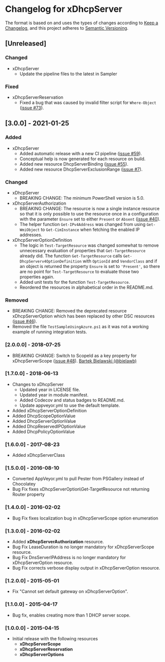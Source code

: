 # Changelog for xDhcpServer

The format is based on and uses the types of changes according to [Keep a Changelog](https://keepachangelog.com/en/1.0.0/),
and this project adheres to [Semantic Versioning](https://semver.org/spec/v2.0.0.html).

## [Unreleased]

### Changed

- xDhcpServer
  - Update the pipeline files to the latest in Sampler

### Fixed

- xDhcpServerReservation
  - Fixed a bug that was caused by invalid filter script for `Where-Object`
    ([issue #73](https://github.com/dsccommunity/xDhcpServer/issues/73)).

## [3.0.0] - 2021-01-25

### Added

- xDhcpServer
  - Added automatic release with a new CI pipeline ([issue #59](https://github.com/dsccommunity/xDhcpServer/issues/59)).
  - Conceptual help is now generated for each resource on build.
  - Added new resource DhcpServerBinding ([issue #55](https://github.com/dsccommunity/xDhcpServer/issues/55)).
  - Added new resource DhcpServerExclusionRange ([issue #7](https://github.com/dsccommunity/xDhcpServer/issues/7)).

### Changed

- xDhcpServer
  - BREAKING CHANGE: The minimum PowerShell version is 5.0.
- xDhcpServerAuthorization
  - BREAKING CHANGE: The resource is now a single instance resource so
    that it is only possible to use the resource once in a configuration
    with the parameter `Ensure` set to either `Present` or `Absent`
    ([issue #40](https://github.com/dsccommunity/xDhcpServer/issues/40)).
  - The helper function `Get-IPv4Address` was changed from using `Get-WmiObject`
    to `Get-CimInstance` when fetching the enabled IP addresses.
- xDhcpServerOptionDefinition
  - The logic in `Test-TargetResource` was changed somewhat to remove
    unnecessary evaluation of properties that `Get-TargetResource` already
    did. The function `Get-TargetResource` calls `Get-DhcpServerv4OptionDefinition`
    with `OptionId` and `VendorClass` and if an object is returned the property
    `Ensure` is set to `'Present'`, so there are no point for `Test-TargetResource`
    to evaluate those two properties again.
  - Added unit tests for the function `Test-TargetResource`.
  - Reordered the resources in alphabetical order in the README.md.

### Removed

- BREAKING CHANGE: Removed the deprecated resource xDhcpServerOption which
  has been replaced by other DSC resources ([issue #46](https://github.com/dsccommunity/xDhcpServer/issues/46)).
- Removed the file `TestSampleUsingAzure.ps1` as it was not a working example
  of running integration tests.

### [2.0.0.0] - 2018-07-25

- BREAKING CHANGE: Switch to ScopeId as a key property for xDhcpServerScope
  ([issue #48](https://github.com/dsccommunity/xDhcpServer/issues/48)).
  [Bartek Bielawski (@bielawb)](https://github.com/bielawb)

### [1.7.0.0] - 2018-06-13

- Changes to xDhcpServer
  - Updated year in LICENSE file.
  - Updated year in module manifest.
  - Added Codecov and status badges to README.md.
  - Update appveyor.yml to use the default template.
- Added xDhcpServerOptionDefinition
- Added DhcpScopeOptionValue
- Added DhcpServerOptionValue
- Added DhcpReservedIPOptionValue
- Added DhcpPolicyOptionValue

### [1.6.0.0] - 2017-08-23

- Added xDhcpServerClass

### [1.5.0.0] - 2016-08-10

- Converted AppVeyor.yml to pull Pester from PSGallery instead of Chocolatey
- Bug Fix fixes xDhcpServerOption\Get-TargetResource not returning Router property

### [1.4.0.0] - 2016-02-02

- Bug Fix fixes localization bug in xDhcpServerScope option enumeration

### [1.3.0.0] - 2016-02-02

- Added **xDhcpServerAuthorization** resource.
- Bug Fix LeaseDuration is no longer mandatory for xDhcpServerScope resource.
- Bug Fix DnsServerIPAddress is no longer mandatory for xDhcpServerOption resource.
- Bug Fix corrects verbose display output in xDhcpServerOption resource.

### [1.2.0.0] - 2015-05-01

- Fix "Cannot set default gateway on xDhcpServerOption".

### [1.1.0.0] - 2015-04-17

- Bug fix, enables creating more than 1 DHCP server scope.

### [1.0.0.0] - 2015-04-15

- Initial release with the following resources
  - **xDhcpServerScope**
  - **xDhcpServerReservation**
  - **xDhcpServerOptions**
